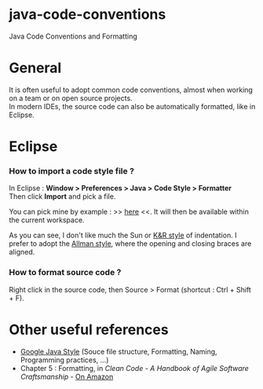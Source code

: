 java-code-conventions
=====================

Java Code Conventions and Formatting


# General

It is often useful to adopt common code conventions, almost when working on a team or on open source projects.  
In modern IDEs, the source code can also be automatically formatted, like in Eclipse.


# Eclipse

### How to import a code style file ?

In Eclipse : __Window > Preferences > Java > Code Style > Formatter__  
Then click __Import__ and pick a file.

You can pick mine by example : >> [here](eclipse/eclipse-java5-codestyle.xml) <<.
It will then be available within the current workspace.

As you can see, I don't like much the Sun or [K&R style](http://en.wikipedia.org/wiki/Indent_style#K.26R_style) of indentation. 
I prefer to adopt the [Allman style](http://en.wikipedia.org/wiki/Indent_style#Allman_style), 
where the opening and closing braces are aligned. 


### How to format source code ?

Right click in the source code, then Source > Format (shortcut : Ctrl + Shift + F).


# Other useful references

* [Google Java Style](http://google-styleguide.googlecode.com/svn/trunk/javaguide.html) (Souce file structure, Formatting, Naming, Programming practices, ...)
* Chapter 5 : Formatting, in _Clean Code - A Handbook of Agile Software Craftsmanship_ - [On Amazon](http://www.amazon.fr/Clean-Code-Handbook-Software-Craftsmanship/dp/0132350882)
